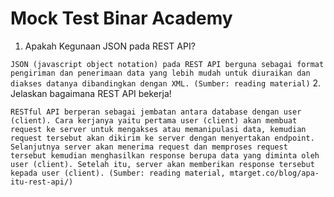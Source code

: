 # Mock Test Binar Academy

1. Apakah Kegunaan JSON pada REST API?

```JSON (javascript object notation) pada REST API berguna sebagai format pengiriman dan penerimaan data yang lebih mudah untuk diuraikan dan diakses datanya dibandingkan dengan XML. (Sumber: reading material)```
2. Jelaskan bagaimana REST API bekerja!

```RESTful API berperan sebagai jembatan antara database dengan user (client). Cara kerjanya yaitu pertama user (client) akan membuat request ke server untuk mengakses atau memanipulasi data, kemudian request tersebut akan dikirim ke server dengan menyertakan endpoint. Selanjutnya server akan menerima request dan memproses request tersebut kemudian menghasilkan response berupa data yang diminta oleh user (client). Setelah itu, server akan memberikan response tersebut kepada user (client). (Sumber: reading material, mtarget.co/blog/apa-itu-rest-api/)```
